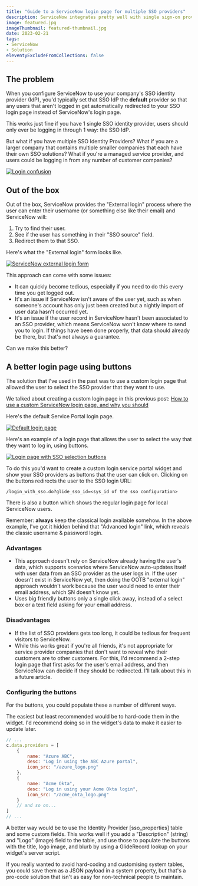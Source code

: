 ```yaml
---
title: "Guide to a ServiceNow login page for multiple SSO providers"
description: ServiceNow integrates pretty well with single sign-on providers like Azure, Okta, and ADFS, but things get difficult when you need to support multiple SSO's. Here's how to do a login page that allows users to choose which SSO provider they want to login through.
image: featured.jpg
imageThumbnail: featured-thumbnail.jpg
date: 2023-02-21
tags:
- ServiceNow
- Solution
eleventyExcludeFromCollections: false
---
```


## The problem
When you configure ServiceNow to use your company's SSO identity provider (IdP), you'd typically set that SSO IdP the **default** provider so that any users that aren't logged in get automatically redirected to your SSO login page instead of ServiceNow's login page.

This works just fine if you have 1 single SSO identity provider, users should only ever be logging in through 1 way: the SSO IdP.

But what if you have multiple SSO Identity Providers?
What if you are a larger company that contains multiple smaller companies that each have their own SSO solutions?
What if you're a managed service provider, and users could be logging in from any number of customer companies?

[![Login confusion](login-confusion-diagram.png)](login-confusion-diagram.png)

## Out of the box
Out of the box, ServiceNow provides the "External login" process where the user can enter their username (or something else like their email) and ServiceNow will:
1. Try to find their user.
2. See if the user has something in their "SSO source" field.
3. Redirect them to that SSO.

Here's what the "External login" form looks like.

[![ServiceNow external login form](sn-login-locate-sso.png)](sn-login-locate-sso.png)

This approach can come with some issues:
* It can quickly become tedious, especially if you need to do this every time you get logged out.
* It's an issue if ServiceNow isn't aware of the user yet, such as when someone's account has only just been created but a nightly import of user data hasn't occurred yet.
* It's an issue if the user record in ServiceNow hasn't been associated to an SSO provider, which means ServiceNow won't know where to send you to login. If things have been done properly, that data should already be there, but that's not always a guarantee.

Can we make this better?

## A better login page using buttons
The solution that I've used in the past was to use a custom login page that allowed the user to select the SSO provider that they want to use.

We talked about creating a custom login page in this previous post:
[How to use a custom ServiceNow login page, and why you should](/posts/2022-11-09-custom-login-page)

Here's the default Service Portal login page.

[![Default login page](sn-login-default.png)](sn-login-default.png)

Here's an example of a login page that allows the user to select the way that they want to log in, using buttons.

[![Login page with SSO selection buttons](sn-login-sso-buttons.png)](sn-login-sso-buttons.png)

To do this you'd want to create a custom login service portal widget and show your SSO providers as buttons that the user can click on. Clicking on the buttons redirects the user to the SSO login URL:
```
/login_with_sso.do?glide_sso_id=<sys_id of the sso configuration>
```

There is also a button which shows the regular login page for local ServiceNow users.

Remember: **always** keep the classical login available somehow. In the above example, I've got it hidden behind that "Advanced login" link, which reveals the classic username & password login.

### Advantages
* This approach doesn't rely on ServiceNow already having the user's data, which supports scenarios where ServiceNow auto-updates itself with user data from an SSO provider as the user logs in. If the user doesn't exist in ServiceNow yet, then doing the OOTB "external login" approach wouldn't work because the user would need to enter their email address, which SN doesn't know yet.
* Uses big friendly buttons only a single click away, instead of a select box or a text field asking for your email address.

### Disadvantages
* If the list of SSO providers gets too long, it could be tedious for frequent visitors to ServiceNow.
* While this works great if you're all friends, it's not appropriate for service provider companies that don't want to reveal who their customers are to other customers. For this, I'd recommend a 2-step login page that first asks for the user's email address, and then ServiceNow can decide if they should be redirected. I'll talk about this in a future article.

### Configuring the buttons
For the buttons, you could populate these a number of different ways.

The easiest but least recommended would be to hard-code them in the widget. I'd recommend doing so in the widget's data to make it easier to update later.

```js
// ...
c.data.providers = [
    {
        name: "Azure ABC",
        desc: "Log in using the ABC Azure portal",
        icon_src: "/azure_logo.png"
    },
    {
        name: "Acme Okta",
        desc: "Log in using your Acme Okta login",
        icon_src: "/acme_okta_logo.png"
    }
    // and so on...
]
// ...
```

A better way would be to use the Identity Provider [sso_properties] table and some custom fields. This works well if you add a "Description" (string) and "Logo" (image) field to the table, and use those to populate the buttons with the title, logo image, and blurb by using a GlideRecord lookup on your widget's server script.

If you really wanted to avoid hard-coding and customising system tables, you could save them as a JSON payload in a system property, but that's a pro-code solution that isn't as easy for non-technical people to maintain.